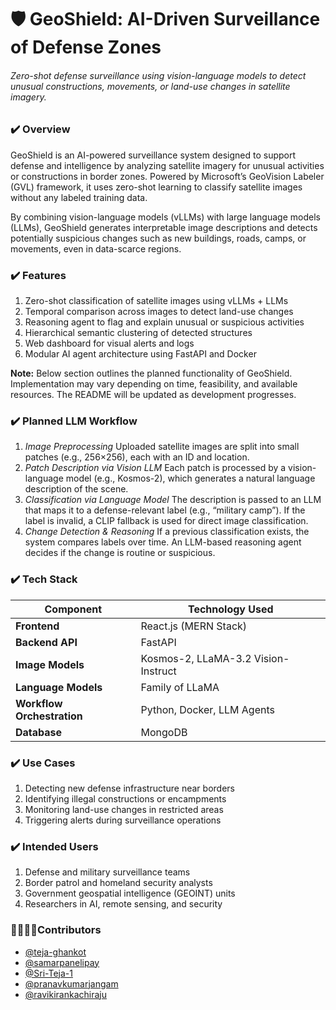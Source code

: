 # **🛡 GeoShield: AI-Driven Surveillance of Defense Zones**

###### Zero-shot defense surveillance using vision-language models to detect unusual constructions, movements, or land-use changes in satellite imagery.



### **✔️ Overview**

GeoShield is an AI-powered surveillance system designed to support defense and intelligence by analyzing satellite imagery for unusual activities or constructions in border zones. Powered by Microsoft’s GeoVision Labeler (GVL) framework, it uses zero-shot learning to classify satellite images without any labeled training data.



By combining vision-language models (vLLMs) with large language models (LLMs), GeoShield generates interpretable image descriptions and detects potentially suspicious changes such as new buildings, roads, camps, or movements, even in data-scarce regions.



### **✔️ Features**

1. Zero-shot classification of satellite images using vLLMs + LLMs
2. Temporal comparison across images to detect land-use changes
3. Reasoning agent to flag and explain unusual or suspicious activities
4. Hierarchical semantic clustering of detected structures
5. Web dashboard for visual alerts and logs
6. Modular AI agent architecture using FastAPI and Docker





**Note:** Below section outlines the planned functionality of GeoShield. Implementation may vary depending on time, feasibility, and available resources. The README will be updated as development progresses.



### **✔️ Planned LLM Workflow**

1. *Image Preprocessing*
Uploaded satellite images are split into small patches (e.g., 256×256), each with an ID and location.
2. *Patch Description via Vision LLM*
   Each patch is processed by a vision-language model (e.g., Kosmos-2), which generates a natural language description of the scene.
3. *Classification via Language Model* 
   The description is passed to an LLM that maps it to a defense-relevant label (e.g., “military camp”).
   If the label is invalid, a CLIP fallback is used for direct image classification.
4. *Change Detection \& Reasoning*
    If a previous classification exists, the system compares labels over time.
    An LLM-based reasoning agent decides if the change is routine or suspicious.













### **✔️ Tech Stack**



| **Component**              | **Technology Used**                 |
| -------------------------- | ----------------------------------- |
| **Frontend**               | React.js (MERN Stack)               |
| **Backend API**            | FastAPI                             |
| **Image Models**           | Kosmos-2, LLaMA-3.2 Vision-Instruct |
| **Language Models**        | Family of LLaMA                     |
| **Workflow Orchestration** | Python, Docker, LLM Agents          |
| **Database**               | MongoDB                             |




### **✔️ Use Cases**

1. Detecting new defense infrastructure near borders
2. Identifying illegal constructions or encampments
3. Monitoring land-use changes in restricted areas
4. Triggering alerts during surveillance operations

### 

### **✔️ Intended Users**

1. Defense and military surveillance teams
2. Border patrol and homeland security analysts
3. Government geospatial intelligence (GEOINT) units
4. Researchers in AI, remote sensing, and security





### **👨‍💻👨‍💻Contributors**
- [@teja-ghankot](https://github.com/teja-ghankot)
- [@samarpanelipay](https://github.com/samarpanelipay)
- [@Sri-Teja-1](https://github.com/Sri-Teja-1)
- [@pranavkumarjangam](https://github.com/pranavkumarjangam)
- [@ravikirankachiraju](https://github.com/ravikirankachiraju)




